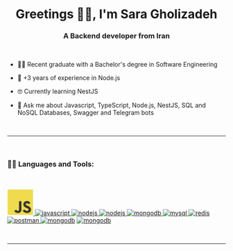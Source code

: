 <h1 align="center">Greetings 🙋‍♂️, I'm Sara Gholizadeh </h1> 

<h3 align="center">A Backend developer from Iran</h3><br>

- 👩‍💻 Recent graduate with a Bachelor's degree in Software Engineering

- 🔭 +3 years of experience in Node.js

- 🤓 Currently learning NestJS

- 💬 Ask me about Javascript, TypeScript, Node.js, NestJS, SQL and NoSQL Databases, Swagger and Telegram bots
<br>
<hr> 
<br>
<h3 align="left"> 👩‍💻 Languages and Tools:</h3><br>

<a href="https://developer.mozilla.org/en-US/docs/Web/JavaScript" target="_blank" rel="noreferrer"> <img src="https://raw.githubusercontent.com/devicons/devicon/master/icons/javascript/javascript-original.svg" alt="javascript" width="60" height="60"/> </a>
<a href="https://www.typescriptlang.org" target="_blank" rel="noreferrer"> <img src="https://www.svgrepo.com/show/374146/typescript-official.svg" alt="javascript" width="60" height="60"/> </a>
<a href="https://nodejs.org" target="_blank" rel="noreferrer"> <img src="https://www.svgrepo.com/show/303266/nodejs-icon-logo.svg" alt="nodejs" width="60" height="60"/> </a> 
<a href="https://nestjs.com/" target="_blank" rel="noreferrer"> <img src="https://www.svgrepo.com/show/373872/nestjs.svg" alt="nodejs" width="60" height="60"/> </a> 
<a href="https://www.mongodb.com/" target="_blank" rel="noreferrer"> <img src="https://www.svgrepo.com/show/373845/mongo.svg" alt="mongodb" width="60" height="60"/> </a><a href="https://www.mysql.com/" target="_blank" rel="noreferrer"> <img src="https://www.svgrepo.com/show/373848/mysql.svg" alt="mysql" width="60" height="60"/> </a> <a href="https://redis.io" target="_blank" rel="noreferrer"> <img src="https://www.svgrepo.com/show/303460/redis-logo.svg" alt="redis" width="60" height="60"/> </a>
<a href="https://postman.com" target="_blank" rel="noreferrer"> <img src="https://www.vectorlogo.zone/logos/getpostman/getpostman-icon.svg" alt="postman" width="60" height="60"/> </a> <a href="" target="_blank" rel="noreferrer"> <img src="https://www.svgrepo.com/show/355338/ubuntu.svg" alt="mongodb" width="60" height="60"/></a> <a href="" target="_blank" rel="noreferrer"> <img src="https://www.svgrepo.com/show/452210/git.svg" alt="mongodb" width="60" height="60"/></a> 

<br>
<hr>

